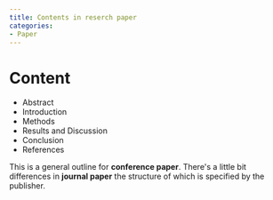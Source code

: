 ```yaml
---
title: Contents in reserch paper
categories:
- Paper
---
```


# Content

- Abstract
- Introduction
- Methods
- Results and Discussion
- Conclusion
- References



This is a general outline for **conference paper**. There's a little bit differences in **journal paper** the structure of which is specified by the publisher.

